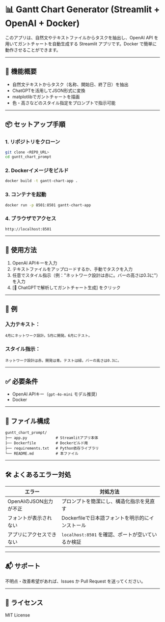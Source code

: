 # 📊 Gantt Chart Generator (Streamlit + OpenAI + Docker)

このアプリは、自然文やテキストファイルからタスクを抽出し、OpenAI API を用いてガントチャートを自動生成する Streamlit アプリです。Docker で簡単に動作させることができます。

---

## 🚀 機能概要

- 自然文テキストからタスク（名称、開始日、終了日）を抽出
- ChatGPTを活用してJSON形式に変換
- matplotlibでガントチャートを描画
- 色・高さなどのスタイル指定をプロンプトで指示可能

---

## 📦 セットアップ手順

### 1. リポジトリをクローン

```bash
git clone <REPO_URL>
cd guntt_chart_prompt
```

### 2. Dockerイメージをビルド

```bash
docker build -t gantt-chart-app .
```

### 3. コンテナを起動

```bash
docker run -p 8501:8501 gantt-chart-app
```

### 4. ブラウザでアクセス

```
http://localhost:8501
```

---

## 🧠 使用方法

1. OpenAI APIキーを入力
2. テキストファイルをアップロードするか、手動でタスクを入力
3. 任意でスタイル指示（例："ネットワーク設計は赤に。バーの高さは0.3に"）を入力
4. [🚀 ChatGPTで解析してガントチャート生成] をクリック

---

## 📝 例

### 入力テキスト：
```
4月にネットワーク設計。5月に開発。6月にテスト。
```

### スタイル指示：
```
ネットワーク設計は赤。開発は青。テストは緑。バーの高さは0.3に。
```

---

## ✅ 必要条件
- OpenAI APIキー（`gpt-4o-mini` モデル推奨）
- Docker

---

## 📄 ファイル構成

```
guntt_chart_prompt/
├── app.py             # Streamlitアプリ本体
├── Dockerfile         # Dockerビルド用
├── requirements.txt   # Python依存ライブラリ
└── README.md          # 本ファイル
```

---

## 🛠 よくあるエラー対処

| エラー | 対処方法 |
|--------|-----------|
| OpenAIのJSON出力が不正 | プロンプトを簡潔にし、構造化指示を見直す |
| フォントが表示されない | Dockerfileで日本語フォントを明示的にインストール |
| アプリにアクセスできない | `localhost:8501` を確認、ポートが空いているか検証 |

---

## 📬 サポート

不明点・改善希望があれば、Issues か Pull Request を送ってください。

---

## 🧡 ライセンス

MIT License

